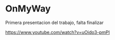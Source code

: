 # OnMyWay
Primera presentacion del trabajo, falta finalizar

https://www.youtube.com/watch?v=uOido3-pmPI
